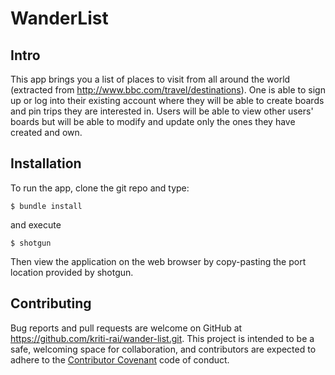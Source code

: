 # WanderList

## Intro

  This app brings you a list of places to visit from all around the world (extracted from http://www.bbc.com/travel/destinations). One is able to sign up or log into their existing account where they will be able to create boards and pin trips they are interested in. Users will be able to view other users' boards but will be able to modify and update only the ones they have created and own.

## Installation

  To run the app, clone the git repo and type:

    $ bundle install

  and execute

    $ shotgun

  Then view the application on the web browser by copy-pasting the port location provided by shotgun.

## Contributing

  Bug reports and pull requests are welcome on GitHub at https://github.com/kriti-rai/wander-list.git. This project is intended to be a safe, welcoming space for collaboration, and contributors are expected to adhere to the [Contributor Covenant](http://contributor-covenant.org) code of conduct.
